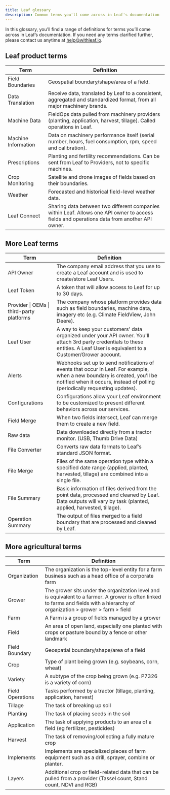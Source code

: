 ```yaml
---
title: Leaf glossary
description: Common terms you'll come across in Leaf's documentation
---
```


In this glossary, you’ll find a range of definitions for terms you’ll come across in Leaf’s documentation. If you need any terms clarified further, please contact us anytime at help@withleaf.io.

## Leaf product terms

| Term    | Definition                                                                                                          |
| ------------------| ------------------------- |
| Field Boundaries    | Geospatial boundary/shape/area of a field.                                                                           |
| Data Translation    | Receive data, translated by Leaf to a consistent, aggregated and standardized format, from all major machinery brands.|
| Machine Data        | FieldOps data pulled from machinery providers (planting, application, harvest, tillage). Called operations in Leaf.  |
| Machine Information | Data on machinery performance itself (serial number, hours, fuel consumption, rpm, speed and calibration).            |
| Prescriptions       | Planting and fertility recommendations. Can be sent from Leaf to Providers, not to specific machines.                |
| Crop Monitoring     | Satellite and drone images of fields based on their boundaries.                                                     |
| Weather             | Forecasted and historical field-level weather data.                                                                  |
| Leaf Connect        | Sharing data between two different companies within Leaf. Allows one API owner to access fields and operations data from another API owner. |

## More Leaf terms

| Term    | Definition                                                                                                          |
| ------------------| ------------------------- |
| API Owner                    | The company email address that you use to create a Leaf account and is used to create/store Leaf Users.                                                    |
| Leaf Token                   | A token that will allow access to Leaf for up to 30 days.                                                                                                  |
| Provider \| OEMs \| third-party platforms | The company whose platform provides data such as field boundaries, machine data, imagery etc (e.g. Climate FieldView, John Deere).          |
| Leaf User                    | A way to keep your customers' data organized under your API owner. You'll attach 3rd party credentials to these entities. A Leaf User is equivalent to a Customer/Grower account. |
| Alerts                       | Webhooks set up to send notifications of events that occur in Leaf. For example, when a new boundary is created, you'll be notified when it occurs, instead of polling (periodically requesting updates). |
| Configurations               | Configurations allow your Leaf environment to be customized to present different behaviors across our services.                                           |
| Field Merge                  | When two fields intersect, Leaf can merge them to create a new field.                                                                                      |
| Raw data                     | Data downloaded directly from a tractor monitor. (USB, Thumb Drive Data)                                                                                   |
| File Converter               | Converts raw data formats to Leaf’s standard JSON format.                                                                                                  |
| File Merge                   | Files of the same operation type within a specified date range (applied, planted, harvested, tillage) are combined into a single file.                   |
| File Summary                 | Basic information of files derived from the point data, processed and cleaned by Leaf. Data outputs will vary by task (planted, applied, harvested, tillage).|
| Operation Summary            | The output of files merged to a field boundary that are processed and cleaned by Leaf.                                                                      |

## More agricultural terms

| Term    | Definition                                                                                                          |
| ------------------| ------------------------- |
| Organization | The organization is the top-level entity for a farm business such as a head office of a corporate farm |
| Grower | The grower sits under the organization level and is equivalent to a farmer. A grower is often linked to farms and fields with a hierarchy of organization > grower > farm > field |
| Farm | A Farm is a group of fields managed by a grower |
| Field | An area of open land, especially one planted with crops or pasture bound by a fence or other landmark |
| Field Boundary | Geospatial boundary/shape/area of a field |
| Crop | Type of plant being grown (e.g. soybeans, corn, wheat) |
| Variety | A subtype of the crop being grown (e.g. P7326 is a variety of corn) |
| Field Operations | Tasks performed by a tractor (tillage, planting, application, harvest) |
| Tillage | The task of breaking up soil |
| Planting | The task of placing seeds in the soil |
| Application | The task of applying products to an area of a field (eg fertilizer, pesticides) |
| Harvest | The task of removing/collecting a fully mature crop |
| Implements | Implements are specialized pieces of farm equipment such as a drill, sprayer, combine or planter. |
| Layers | Additional crop or field-related data that can be pulled from a provider (Tassel count, Stand count, NDVI and RGB) |
